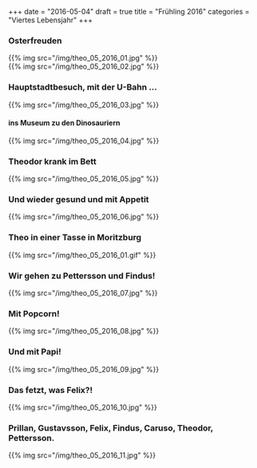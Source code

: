 +++
date = "2016-05-04"
draft = true
title = "Frühling 2016"
categories = "Viertes Lebensjahr"
+++

### Osterfreuden
{{% img src="/img/theo_05_2016_01.jpg" %}}
<br>
{{% img src="/img/theo_05_2016_02.jpg" %}}
<br>

### Hauptstadtbesuch, mit der U-Bahn ...
{{% img src="/img/theo_05_2016_03.jpg" %}}

#### ins Museum zu den Dinosauriern
{{% img src="/img/theo_05_2016_04.jpg" %}}

### Theodor krank im Bett
{{% img src="/img/theo_05_2016_05.jpg" %}}

### Und wieder gesund und mit Appetit
{{% img src="/img/theo_05_2016_06.jpg" %}}

### Theo in einer Tasse in Moritzburg
{{% img src="/img/theo_05_2016_01.gif" %}}

### Wir gehen zu Pettersson und Findus!
{{% img src="/img/theo_05_2016_07.jpg" %}}

### Mit Popcorn!
{{% img src="/img/theo_05_2016_08.jpg" %}}

### Und mit Papi!
{{% img src="/img/theo_05_2016_09.jpg" %}}

### Das fetzt, was Felix?!
{{% img src="/img/theo_05_2016_10.jpg" %}}

### Prillan, Gustavsson, Felix, Findus, Caruso, Theodor, Pettersson.
{{% img src="/img/theo_05_2016_11.jpg" %}}